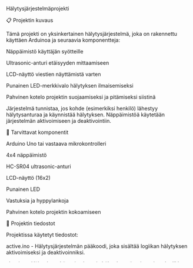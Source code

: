 Hälytysjärjestelmäprojekti

📋 Projektin kuvaus

Tämä projekti on yksinkertainen hälytysjärjestelmä, joka on rakennettu käyttäen Arduinoa ja seuraavia komponentteja:

Näppäimistö käyttäjän syötteille

Ultrasonic-anturi etäisyyden mittaamiseen

LCD-näyttö viestien näyttämistä varten

Punainen LED-merkkivalo hälytyksen ilmaisemiseksi

Pahvinen kotelo projektin suojaamiseksi ja pitämiseksi siistinä

Järjestelmä tunnistaa, jos kohde (esimerkiksi henkilö) lähestyy hälytysanturaa ja käynnistää hälytyksen. Näppäimistöä käytetään järjestelmän aktivoimiseen ja deaktivointiin.

🧰 Tarvittavat komponentit

Arduino Uno tai vastaava mikrokontrolleri

4x4 näppäimistö

HC-SR04 ultrasonic-anturi

LCD-näyttö (16x2)

Punainen LED

Vastuksia ja hyppylankoja

Pahvinen kotelo projektin kokoamiseen

📂 Projektin tiedostot

Projektissa käytetyt tiedostot:

active.ino - Hälytysjärjestelmän pääkoodi, joka sisältää logiikan hälytyksen aktivoimiseksi ja deaktivoinniksi.

alert.ino - Hälytyksen käynnistyksen ja hälytyksestä poistumisen logiikka.

settings.ino - Käyttäjän syöttämien asetusten käsittely ja näytön hallinta.

⚙️ Asennusohjeet

Lataa kaikki projektin tiedostot ja avaa ne Arduino IDE:ssä.

Kytke seuraavat komponentit Arduinoon:

Näppäimistö digitaalisiin portteihin

Ultrasonic-anturi digitaalisiin portteihin

LCD-näyttö I2C-liitännällä

LED valmiustilaa ja hälytystä varten

Lataa koodi Arduinoon.

🔑 Käyttöohjeet

Järjestelmän käynnistyessä LCD-näyttö näyttää tervetuloviestin.

Käyttäjä voi syöttää PIN-koodin näppäimistöllä järjestelmän aktivoimiseksi.

Ultrasonic-anturi seuraa etäisyyttä. Kun anturi havaitsee liikkeen määritellyn etäisyyden sisällä, hälytys käynnistyy.

Hälytyksen voi deaktivoida syöttämällä oikean PIN-koodin.
